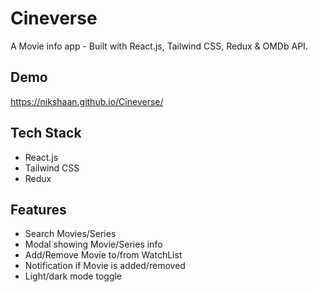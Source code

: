 
# Cineverse

A Movie info app - Built with React.js, Tailwind CSS, Redux & OMDb API.

## Demo

https://nikshaan.github.io/Cineverse/


## Tech Stack

* React.js
* Tailwind CSS
* Redux


## Features

- Search Movies/Series
- Modal showing Movie/Series info
- Add/Remove Movie to/from WatchList
- Notification if Movie is added/removed
- Light/dark mode toggle
